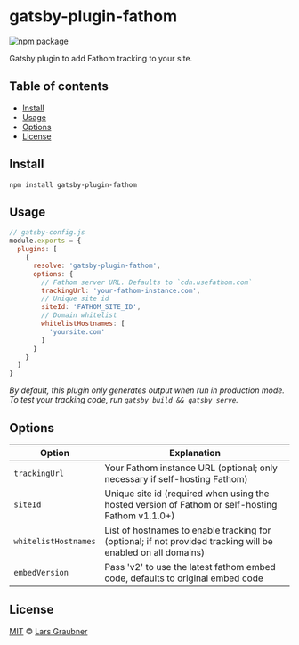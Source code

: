 # gatsby-plugin-fathom

[![npm package](https://img.shields.io/npm/v/gatsby-plugin-fathom.svg)](https://www.npmjs.com/package/gatsby-plugin-fathom)

Gatsby plugin to add Fathom tracking to your site.

## Table of contents

- [Install](#install)
- [Usage](#usage)
- [Options](#options)
- [License](#license)

## Install

```
npm install gatsby-plugin-fathom
```

## Usage

```JavaScript
// gatsby-config.js
module.exports = {
  plugins: [
    {
      resolve: 'gatsby-plugin-fathom',
      options: {
        // Fathom server URL. Defaults to `cdn.usefathom.com`
        trackingUrl: 'your-fathom-instance.com',
        // Unique site id
        siteId: 'FATHOM_SITE_ID',
        // Domain whitelist
        whitelistHostnames: [
          'yoursite.com'
        ]
      }
    }
  ]
}
```

_By default, this plugin only generates output when run in production mode. To test your tracking code, run `gatsby build && gatsby serve`._

## Options

| Option               | Explanation                                                                                                  |
| -------------------- | ------------------------------------------------------------------------------------------------------------ |
| `trackingUrl`        | Your Fathom instance URL (optional; only necessary if self-hosting Fathom)                                   |
| `siteId`             | Unique site id (required when using the hosted version of Fathom or self-hosting Fathom v1.1.0+)             |
| `whitelistHostnames` | List of hostnames to enable tracking for (optional; if not provided tracking will be enabled on all domains) |
| `embedVersion`       | Pass 'v2' to use the latest fathom embed code, defaults to original embed code                               |
## License

[MIT](https://github.com/lgraubner/gatsby-plugin-fathom/blob/master/LICENSE) © [Lars Graubner](https://larsgraubner.com)
